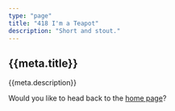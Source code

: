 ```yaml
---
type: "page"
title: "418 I'm a Teapot"
description: "Short and stout."
---
```


## {{meta.title}}

{{meta.description}}

Would you like to head back to the [home page](/)?
